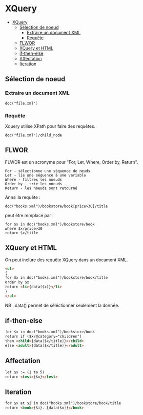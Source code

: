 # XQuery 
- [XQuery](#xquery)
  - [Sélection de noeud](#sélection-de-noeud)
    - [Extraire un document XML](#extraire-un-document-xml)
    - [Requête](#requête)
  - [FLWOR](#flwor)
  - [XQuery et HTML](#xquery-et-html)
  - [if-then-else](#if-then-else)
  - [Affectation](#affectation)
  - [Iteration](#iteration)

## Sélection de noeud 
### Extraire un document XML
```text
doc("file.xml")
```
### Requête
Xquery utilise XPath pour faire des requêtes.
```text
doc("file.xml")/child_node
```

## FLWOR
FLWOR est un acronyme pour "For, Let, Where, Order by, Return".

    For - sélectionne une séquence de nœuds
    Let - lie une séquence à une variable
    Where - filtres les noeuds
    Order by - trie les noeuds
    Return - les noeuds sont retourné

Annsi la requête : 
```text
doc("books.xml")/bookstore/book[price>30]/title 
```
peut être remplacé par : 
```text
for $x in doc("books.xml")/bookstore/book
where $x/price>30
return $x/title 
```

## XQuery et HTML 
On peut inclure des requête XQuery dans un document XML. 

```html
<ul>
{
for $x in doc("books.xml")/bookstore/book/title
order by $x
return <li>{data($x)}</li>
}
</ul> 
```
NB : data() permet de séléctionner seulement la donnée. 

## if-then-else 
```html
for $x in doc("books.xml")/bookstore/book
return if ($x/@category="children")
then <child>{data($x/title)}</child>
else <adult>{data($x/title)}</adult>
```

## Affectation
```html
let $x := (1 to 5)
return <test>{$x}</test>
```  
## Iteration 
```html
for $x at $i in doc("books.xml")/bookstore/book/title
return <book>{$i}. {data($x)}</book>
```



